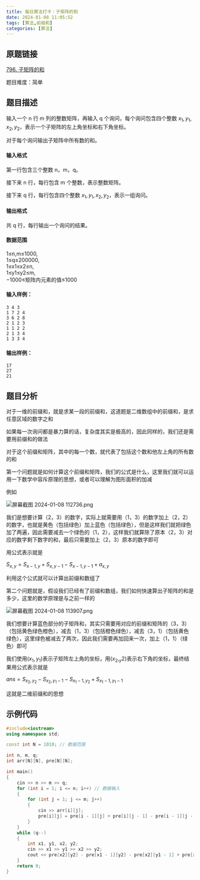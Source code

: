 ```yaml
---
title: 每日算法打卡：子矩阵的和
date: 2024-01-08 11:05:52
tags: [算法,前缀和]
categories: [算法]
---
```


## 原题链接

[796. 子矩阵的和](https://www.acwing.com/problem/content/798/)

题目难度：简单

## 题目描述

输入一个 n 行 m 列的整数矩阵，再输入 q 个询问，每个询问包含四个整数 $x_1, y_1, x_2, y_2$，表示一个子矩阵的左上角坐标和右下角坐标。

对于每个询问输出子矩阵中所有数的和。

#### 输入格式

第一行包含三个整数 n，m，q。

接下来 n 行，每行包含 m 个整数，表示整数矩阵。

接下来 q 行，每行包含四个整数 $x_1, y_1, x_2, y_2$，表示一组询问。

#### 输出格式

共 q 行，每行输出一个询问的结果。

#### 数据范围

1≤n,m≤1000,  
1≤q≤200000,  
1≤x1≤x2≤n,  
1≤y1≤y2≤m,  
−1000≤矩阵内元素的值≤1000

#### 输入样例：

```
3 4 3
1 7 2 4
3 6 2 8
2 1 2 3
1 1 2 2
2 1 3 4
1 3 3 4 
```

#### 输出样例：

```
17
27
21 
```

## 题目分析

对于一维的前缀和，就是求某一段的前缀和，这道题是二维数组中的前缀和，是求任意区域的数字之和

如果每一次询问都是暴力算的话，复杂度其实是极高的，因此同样的，我们还是需要用前缀和的做法

对于这个前缀和矩阵，其中的每一个数，就代表了包括这个数和他左上角的所有数的和

第一个问题就是如何计算这个前缀和矩阵，我们的公式是什么，这里我们就可以运用一下数学中容斥原理的思想，或者可以理解为图形面积的加减

例如

![屏幕截图 2024-01-08 112736.png](https://s2.loli.net/2024/01/08/eOC5wrWxBbSQdv1.png)

我们是想要计算（2，3）的数字，实际上就需要用（1，3）的数字加上（2，2）的数字，也就是黄色（包括绿色）加上蓝色（包括绿色），但是这样我们就把绿色加了两遍，因此需要减去一个绿色的（1，2），这样我们就算除了原本（2，3）对应的数字剩下数字的和，最后只需要加上（2，3）原本的数字即可

用公式表示就是

$S_{x,y}=S_{x-1,y}+S_{x,y-1}-S_{x-1,y-1}+a_{x,y}$

利用这个公式就可以计算出前缀和数组了

第二个问题就是，假设我们已经有了前缀和数组，我们如何快速算出子矩阵的和是多少，这里的数学原理是与之前一样的

![屏幕截图 2024-01-08 113907.png](https://s2.loli.net/2024/01/08/7TysvqtBbkePEVh.png)

我们想要计算蓝色部分的子矩阵和，其实只需要用对应的前缀和矩阵的（3，3）（包括黄色绿色橙色），减去（1，3）（包括橙色绿色），减去（3，1）（包括黄色绿色），这里绿色被减去了两次，因此我们需要再加回来一次，加上（1，1）（绿色）即可

我们使用$(x_1,y_1)$表示子矩阵左上角的坐标，用$(x_2,_y2)$表示右下角的坐标，最终结果用公式表示就是

$ans = S_{x_2,y_2}-S_{x_2,y_1-1}-S_{x_1-1,y_2}+S_{x_1-1,y_1-1}$

这就是二维前缀和的思想

## 示例代码

```cpp
#include<iostream>
using namespace std;

const int N = 1010; // 数据范围

int n, m, q;
int arr[N][N], pre[N][N];

int main()
{
    cin >> n >> m >> q;
    for (int i = 1; i <= n; i++) // 数据输入
    {
        for (int j = 1; j <= m; j++)
        {
            cin >> arr[i][j];
            pre[i][j] = pre[i - 1][j] + pre[i][j - 1] - pre[i - 1][j - 1] + arr[i][j]; // 计算前缀和矩阵
        }
    }
    while (q--)
    {
        int x1, y1, x2, y2;
        cin >> x1 >> y1 >> x2 >> y2;
        cout << pre[x2][y2] - pre[x1 - 1][y2] - pre[x2][y1 - 1] + pre[x1 - 1][y1 - 1] << '\n'; // 计算子矩阵的和
    }
    return 0;
}
```

